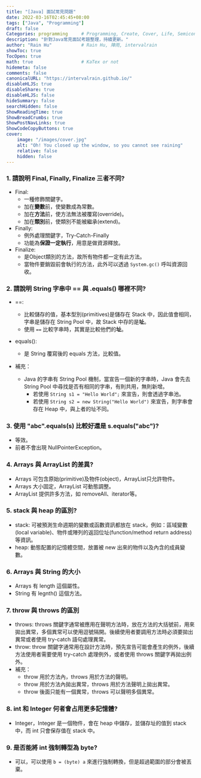 ```yaml
---
title: "[Java] 面試常見問題"
date: 2022-03-16T02:45:45+08:00
tags: ["Java", "Programming"]
draft: false
Categories: programming     # Programming, Create, Cover, Life, Semiconductor, Leetcode, Logic Design, Daily, Operating System, CS50
description: "針對Java常見面試考題整理，持續更新。" 
author: "Rain Hu"           # Rain Hu, 陣雨, intervalrain
showToc: true
TocOpen: true
math: true                  # KaTex or not
hidemeta: false
comments: false
canonicalURL: "https://intervalrain.github.io/"
disableHLJS: true
disableShare: true
disableHLJS: false
hideSummary: false
searchHidden: false
ShowReadingTime: true
ShowBreadCrumbs: true
ShowPostNavLinks: true
ShowCodeCopyButtons: true
cover:
    image: "/images/cover.jpg"
    alt: "Oh! You closed up the window, so you cannot see raining"
    relative: false
    hidden: false
---
```

### 1. 請說明 Final, Finally, Finalize 三者不同?
+ Final:
    + 一種修飾關鍵字。
    + 加在**變數**前，使變數成為常數。
    + 加在**方法**前，使方法無法被覆寫(override)。
    + 加在**類別**前，使類別不能被繼承(extend)。
+ Finally:
    + 例外處理關鍵字，Try-Catch-Finally
    + 功能為**保證一定執行**，用意是做資源釋放。
+ Finalize: 
    + 是Object類別的方法，故所有物件都一定有此方法。
    + 當物件要銷毀前會執行的方法，此外可以透過 `System.gc()` 呼叫資源回收。


### 2. 請說明 String 字串中 == 與 .equals() 哪裡不同?
+ ==:
    + 比較儲存的值，基本型別(primitives)是儲存在 Stack 中，因此值會相同，字串是儲存在 String Pool 中，故 Stack 中存的是**址**。
    + 使用 `==` 比較字串時，其實是比較他們的**址**。
+ equals():
    + 是 String 覆寫後的 equals 方法，比較值。

+ 補充：
    + Java 的字串有 String Pool 機制，當宣告一個新的字串時，Java 會先去 String Pool 中尋找是否有相同的字串，有則共用，無則新增。
        + 若使用 `String s1 = "Hello World";` 來宣告，則會透過字串池。
        + 若使用 `String s2 = new String("Hello World")` 來宣告，則字串會存在 Heap 中，與上者的址不同。

### 3. 使用 "abc".equals(s) 比較好還是 s.equals("abc")?
+ 等效。
+ 前者不會出現 NullPointerException。

### 4. Arrays 與 ArrayList 的差異?
+ Arrays 可包含原始(primitive)及物件(object)，ArrayList只允許物件。
+ Arrays 大小固定，ArrayList 可動態調整。
+ ArrayList 提供許多方法，如 removeAll、iterator等。

### 5. stack 與 heap 的區別?
+ stack: 可被預測生命週期的變數或函數資訊都放在 stack，例如：區域變數(local variable)、物件或陣列的返回位址(function/method return address)等資訊。
+ heap: 動態配置的記憶體空間，放置被 new 出來的物件以及內含的成員變數。

### 6. Arrays 與 String 的大小
+ Arrays 有 length 這個屬性。
+ String 有 legnth() 這個方法。

### 7. throw 與 throws 的區別
+ throws: throws 關鍵字通常被應用在聲明方法時，放在方法的大括號前，用來拋出異常，多個異常可以使用逗號隔開。後續使用者要調用方法時必須要拋出異常或者使用 try-catch 語句處理異常。
+ throw: throw 關鍵字通常用在設計方法時，預先宣告可能會產生的例外，後續方法使用者需要使用 try-catch 處理例外，或者使用 throws 關鍵字再拋出例外。
+ 補充：
  + throw 用於方法內，throws 用於方法的聲明。
  + throw 用於方法內拋出異常，throws 用於方法聲明上拋出異常。
  + throw 後面只能有一個異常，throws 可以聲明多個異常。

### 8. int 和 Integer 何者會占用更多記憶體?
+ Integer，Integer 是一個物件，會在 heap 中儲存，並儲存址的值到 stack 中，而 int 只會保存值在 stack 中。

### 9. 是否能將 int 強制轉型為 byte?
+ 可以，可以使用 `b = (byte) a` 來進行強制轉換，但是超過範圍的部分會被丟棄。